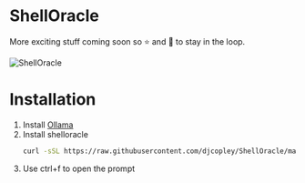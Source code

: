 # ShellOracle 

More exciting stuff coming soon so ⭐ and 👀️ to stay in the loop.

![ShellOracle](https://i.imgur.com/QM2LkAf.gif)

# Installation

1. Install [Ollama](https://ollama.ai/)
2. Install shelloracle
   ```zsh
   curl -sSL https://raw.githubusercontent.com/djcopley/ShellOracle/master/installer.pyz | python3 -
   ``` 
3. Use ctrl+f to open the prompt
